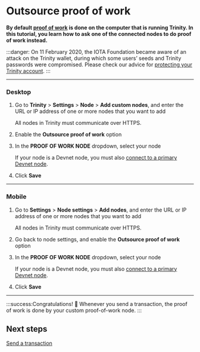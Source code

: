 # Outsource proof of work

**By default [proof of work](root://getting-started/1.1/references/glossary.md#proof-of-work) is done on the computer that is running Trinity. In this tutorial, you learn how to ask one of the connected nodes to do proof of work instead.**

:::danger:
On 11 February 2020, the IOTA Foundation became aware of an attack on the Trinity wallet, during which some users’ seeds and Trinity passwords were compromised. Please check our advice for [protecting your Trinity account](../how-to-guides/protect-trinity-account.md).
:::

--------------------
### Desktop

1. Go to **Trinity** > **Settings** > **Node** > **Add custom nodes**,  and enter the URL or IP address of one or more nodes that you want to add

    All nodes in Trinity must communicate over HTTPS.

2. Enable the **Outsource proof of work** option

3. In the **PROOF OF WORK NODE** dropdown, select your node

    If your node is a Devnet node, you must also [connect to a primary Devnet node](../how-to-guides/connect-to-a-custom-node.md).

4. Click **Save**
---
### Mobile

1. Go to **Settings** > **Node settings** > **Add nodes**,  and enter the URL or IP address of one or more nodes that you want to add

    All nodes in Trinity must communicate over HTTPS.

2. Go back to node settings, and enable the **Outsource proof of work** option

3. In the **PROOF OF WORK NODE** dropdown, select your node

    If your node is a Devnet node, you must also [connect to a primary Devnet node](../how-to-guides/connect-to-a-custom-node.md).

4. Click **Save**
--------------------

:::success:Congratulations! :tada:
Whenever you send a transaction, the proof of work is done by your custom proof-of-work node.
:::

## Next steps

[Send a transaction](../how-to-guides/send-a-transaction.md)